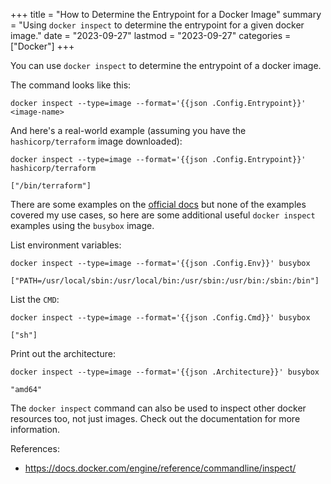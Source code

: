 +++
title = "How to Determine the Entrypoint for a Docker Image"
summary = "Using `docker inspect` to determine the entrypoint for a given docker image."
date = "2023-09-27"
lastmod = "2023-09-27"
categories = ["Docker"]
+++

You can use `docker inspect` to determine the entrypoint of a docker image.

The command looks like this:

```shell
docker inspect --type=image --format='{{json .Config.Entrypoint}}' <image-name>
```

And here's a real-world example (assuming you have the `hashicorp/terraform` image downloaded):

```
docker inspect --type=image --format='{{json .Config.Entrypoint}}' hashicorp/terraform

["/bin/terraform"]
```

There are some examples on the [official docs](https://docs.docker.com/engine/reference/commandline/inspect/) but none of the examples covered my use cases, so here are some additional useful `docker inspect` examples using the `busybox` image.

List environment variables:

```
docker inspect --type=image --format='{{json .Config.Env}}' busybox

["PATH=/usr/local/sbin:/usr/local/bin:/usr/sbin:/usr/bin:/sbin:/bin"]
```

List the `CMD`:

```
docker inspect --type=image --format='{{json .Config.Cmd}}' busybox

["sh"]
```

Print out the architecture:

```
docker inspect --type=image --format='{{json .Architecture}}' busybox

"amd64"
```


The `docker inspect` command can also be used to inspect other docker resources too, not just images. Check out the documentation for more information.

References:
- https://docs.docker.com/engine/reference/commandline/inspect/
